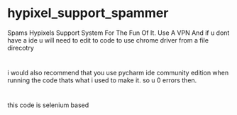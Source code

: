 # hypixel_support_spammer
Spams Hypixels Support System For The Fun Of It. Use A VPN And if u dont have a ide u will need to edit to code to use chrome driver from a file direcotry



#
i would also recommend that you use pycharm ide community edition when running the code thats what i used to make it. so u 0 errors then.
#
this code is selenium based
